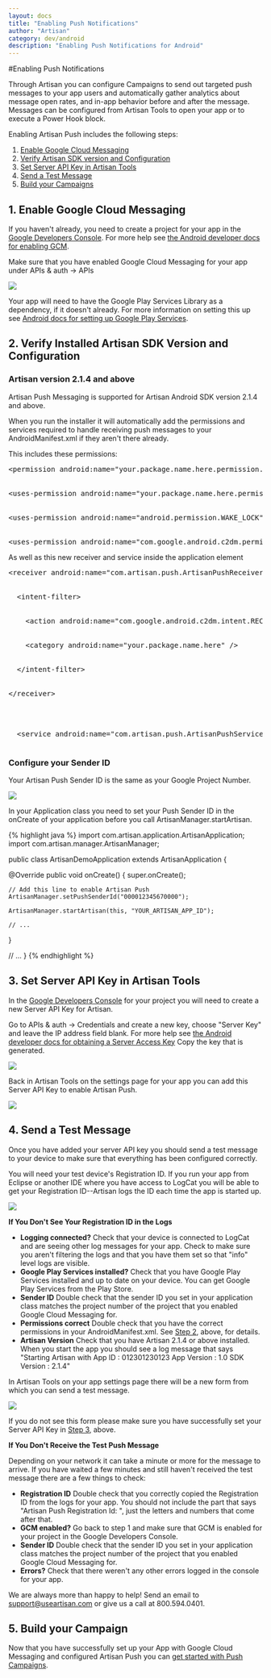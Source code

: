 ```yaml
---
layout: docs
title: "Enabling Push Notifications"
author: "Artisan"
category: dev/android
description: "Enabling Push Notifications for Android"
---
```

#Enabling Push Notifications

Through Artisan you can configure Campaigns to send out targeted push messages to your app users and automatically gather analytics about message open rates, and in-app behavior before and after the message. Messages can be configured from Artisan Tools to open your app or to execute a Power Hook block.

Enabling Artisan Push includes the following steps:

<ol>
  <li><a href="#gcm">Enable Google Cloud Messaging</a></li>
  <li><a href="#artisan-version">Verify Artisan SDK version and Configuration</a></li>
  <li><a href="#app-settings">Set Server API Key in Artisan Tools</a></li>
  <li><a href="#test">Send a Test Message</a></li>
  <li><a href="#done">Build your Campaigns</a></li>
</ol>

<div id="gcm"></div>

## 1. Enable Google Cloud Messaging

If you haven't already, you need to create a project for your app in the <a target="_blank" href="https://console.developers.google.com">Google Developers Console</a>. For more help see <a href="http://developer.android.com/google/gcm/gs.html">the Android developer docs for enabling GCM</a>.

Make sure that you have enabled Google Cloud Messaging for your app under APIs & auth -> APIs

<img src="/images/screens/android-push-gcm-enabled-700x219.png" />

<div class="note note-hint">
    <p>Your app will need to have the Google Play Services Library as a dependency, if it doesn't already. For more information on setting this up see <a target="_blank" href="http://developer.android.com/google/play-services/setup.html">Android docs for setting up Google Play Services</a>.
</p>
</div>


<div id="artisan-version"></div>

## 2. Verify Installed Artisan SDK Version and Configuration

### Artisan version 2.1.4 and above

Artisan Push Messaging is supported for Artisan Android SDK version 2.1.4 and above.

<div class="note note-hint">
<p>When you run the installer it will automatically add the permissions and services required to handle receiving push messages to your AndroidManifest.xml if they aren't there already.</p>

<p>This includes these permissions:</p>

<pre>
&lt;permission android:name="your.package.name.here.permission.C2D_MESSAGE" android:protectionLevel="signature"/&gt;
<br/>
&lt;uses-permission android:name="your.package.name.here.permission.C2D_MESSAGE"/&gt;
<br/>
&lt;uses-permission android:name="android.permission.WAKE_LOCK" /&gt;
<br/>
&lt;uses-permission android:name="com.google.android.c2dm.permission.RECEIVE"/&gt;
</pre>

<p>As well as this new receiver and service inside the application element</p>

<pre>
&lt;receiver android:name="com.artisan.push.ArtisanPushReceiver" android:permission="com.google.android.c2dm.permission.SEND"&gt;
<br/>
&nbsp;&nbsp;&lt;intent-filter&gt;
<br/>
&nbsp;&nbsp;&nbsp;&nbsp;&lt;action android:name="com.google.android.c2dm.intent.RECEIVE" /&gt;
<br/>
&nbsp;&nbsp;&nbsp;&nbsp;&lt;category android:name="your.package.name.here" /&gt;
<br/>
&nbsp;&nbsp;&lt;/intent-filter&gt;
<br/>
&lt;/receiver&gt;
<br/>
<br/>
  &lt;service android:name="com.artisan.push.ArtisanPushService" /&gt;
  </pre>
</div>

### Configure your Sender ID

Your Artisan Push Sender ID is the same as your Google Project Number.

<img src="/images/screens/android-push-project-number-700x285.png" />

In your Application class you need to set your Push Sender ID in the onCreate of your application before you call ArtisanManager.startArtisan.

{% highlight java %}
import com.artisan.application.ArtisanApplication;
import com.artisan.manager.ArtisanManager;

public class ArtisanDemoApplication extends ArtisanApplication {

  @Override
  public void onCreate() {
    super.onCreate();

    // Add this line to enable Artisan Push
    ArtisanManager.setPushSenderId("000012345670000");

    ArtisanManager.startArtisan(this, "YOUR_ARTISAN_APP_ID");

    // ...
  }

  // ...
}
{% endhighlight %}


<div id="app-settings"></div>

## 3. Set Server API Key in Artisan Tools

In the <a target="_blank" href="https://console.developers.google.com">Google Developers Console</a> for your project you will need to create a new Server API Key for Artisan.

Go to APIs & auth -> Credentials and create a new key, choose "Server Key" and leave the IP address field blank. For more help see <a href="http://developer.android.com/google/gcm/gs.html#access-key">the Android developer docs for obtaining a Server Access Key</a> Copy the key that is generated.

<img src="/images/screens/android-push-server-api-key-700x193.png" />

Back in Artisan Tools on the settings page for your app you can add this Server API Key to enable Artisan Push.

<img src="/images/screens/android-push-app-settings-448x350.png" />

<div id="test"></div>

## 4. Send a Test Message

Once you have added your server API key you should send a test message to your device to make sure that everything has been configured correctly.

You will need your test device's Registration ID. If you run your app from Eclipse or another IDE where you have access to LogCat you will be able to get your Registration ID--Artisan logs the ID each time the app is started up.

<img src="/images/screens/android-push-log-registration-id-700x65.png" />

<div class="note note-hint">
    <p><strong>If You Don't See Your Registration ID in the Logs</strong></p>
    <p></p>
    <ul>
      <li><strong>Logging connected?</strong> Check that your device is connected to LogCat and are seeing other log messages for your app. Check to make sure you aren't filtering the logs and that you have them set so that "info" level logs are visible.</li>
      <li><strong>Google Play Services installed?</strong> Check that you have Google Play Services installed and up to date on your device. You can get Google Play Services from the Play Store.</li>
      <li><strong>Sender ID</strong> Double check that the sender ID you set in your application class matches the project number of the project that you enabled Google Cloud Messaging for.</li>
      <li><strong>Permissions correct</strong> Double check that you have the correct permissions in your AndroidManifest.xml. See <a href="#artisan-version">Step 2</a>, above, for details.</li>
      <li><strong>Artisan Version</strong> Check that you have Artisan 2.1.4 or above installed. When you start the app you should see a log message that says "Starting Artisan with App ID : 012301230123 App Version : 1.0 SDK Version : 2.1.4"</li>
    </ul>
</div>

In Artisan Tools on your app settings page there will be a new form from which you can send a test message.

<img src="/images/screens/android-push-send-test-message-439x350.png" />

If you do not see this form please make sure you have successfully set your Server API Key in <a href="#app-settings">Step 3<a/>, above.

<div class="note note-hint">
    <p><strong>If You Don't Receive the Test Push Message</strong></p>
    <p>Depending on your network it can take a minute or more for the message to arrive. If you have waited a few minutes and still haven't received the test message there are a few things to check:</p>
    <ul>
      <li><strong>Registration ID</strong> Double check that you correctly copied the Registration ID from the logs for your app. You should not include the part that says "Artisan Push Registration Id: ", just the letters and numbers that come after that.</li>
      <li><strong>GCM enabled?</strong> Go back to step 1 and make sure that GCM is enabled for your project in the Google Developers Console.</li>
      <li><strong>Sender ID</strong> Double check that the sender ID you set in your application class matches the project number of the project that you enabled Google Cloud Messaging for.</li>
      <li><strong>Errors?</strong> Check that there weren't any other errors logged in the console for your app.</li>
    </ul>
    <p>We are always more than happy to help! Send an email to <a href="mailto:support@useartisan.com?Subject=Artisan%20Android%20Push%20Help" target="_top">support@useartisan.com</a> or give us a call at 800.594.0401.</p>
</div>

<div id="done"></div>

## 5. Build your Campaign

Now that you have successfully set up your App with Google Cloud Messaging and configured Artisan Push you can <a href="/user-guide/campaigns">get started with Push Campaigns</a>.
